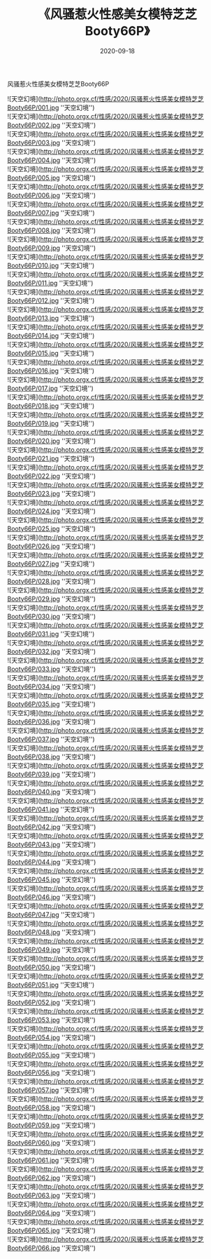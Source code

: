 ﻿---
layout: post
title: 《风骚惹火性感美女模特芝芝Booty66P》
date: 2020-09-18
img: http://photo.orgx.cf/性感/2020/风骚惹火性感美女模特芝芝Booty66P/000.jpg
tags: [美女,性感,泳衣]
---

风骚惹火性感美女模特芝芝Booty66P



![天空幻境](http://photo.orgx.cf/性感/2020/风骚惹火性感美女模特芝芝Booty66P/001.jpg ''天空幻境'')<br>
![天空幻境](http://photo.orgx.cf/性感/2020/风骚惹火性感美女模特芝芝Booty66P/002.jpg ''天空幻境'')<br>
![天空幻境](http://photo.orgx.cf/性感/2020/风骚惹火性感美女模特芝芝Booty66P/003.jpg ''天空幻境'')<br>
![天空幻境](http://photo.orgx.cf/性感/2020/风骚惹火性感美女模特芝芝Booty66P/004.jpg ''天空幻境'')<br>
![天空幻境](http://photo.orgx.cf/性感/2020/风骚惹火性感美女模特芝芝Booty66P/005.jpg ''天空幻境'')<br>
![天空幻境](http://photo.orgx.cf/性感/2020/风骚惹火性感美女模特芝芝Booty66P/006.jpg ''天空幻境'')<br>
![天空幻境](http://photo.orgx.cf/性感/2020/风骚惹火性感美女模特芝芝Booty66P/007.jpg ''天空幻境'')<br>
![天空幻境](http://photo.orgx.cf/性感/2020/风骚惹火性感美女模特芝芝Booty66P/008.jpg ''天空幻境'')<br>
![天空幻境](http://photo.orgx.cf/性感/2020/风骚惹火性感美女模特芝芝Booty66P/009.jpg ''天空幻境'')<br>
![天空幻境](http://photo.orgx.cf/性感/2020/风骚惹火性感美女模特芝芝Booty66P/010.jpg ''天空幻境'')<br>
![天空幻境](http://photo.orgx.cf/性感/2020/风骚惹火性感美女模特芝芝Booty66P/011.jpg ''天空幻境'')<br>
![天空幻境](http://photo.orgx.cf/性感/2020/风骚惹火性感美女模特芝芝Booty66P/012.jpg ''天空幻境'')<br>
![天空幻境](http://photo.orgx.cf/性感/2020/风骚惹火性感美女模特芝芝Booty66P/013.jpg ''天空幻境'')<br>
![天空幻境](http://photo.orgx.cf/性感/2020/风骚惹火性感美女模特芝芝Booty66P/014.jpg ''天空幻境'')<br>
![天空幻境](http://photo.orgx.cf/性感/2020/风骚惹火性感美女模特芝芝Booty66P/015.jpg ''天空幻境'')<br>
![天空幻境](http://photo.orgx.cf/性感/2020/风骚惹火性感美女模特芝芝Booty66P/016.jpg ''天空幻境'')<br>
![天空幻境](http://photo.orgx.cf/性感/2020/风骚惹火性感美女模特芝芝Booty66P/017.jpg ''天空幻境'')<br>
![天空幻境](http://photo.orgx.cf/性感/2020/风骚惹火性感美女模特芝芝Booty66P/018.jpg ''天空幻境'')<br>
![天空幻境](http://photo.orgx.cf/性感/2020/风骚惹火性感美女模特芝芝Booty66P/019.jpg ''天空幻境'')<br>
![天空幻境](http://photo.orgx.cf/性感/2020/风骚惹火性感美女模特芝芝Booty66P/020.jpg ''天空幻境'')<br>
![天空幻境](http://photo.orgx.cf/性感/2020/风骚惹火性感美女模特芝芝Booty66P/021.jpg ''天空幻境'')<br>
![天空幻境](http://photo.orgx.cf/性感/2020/风骚惹火性感美女模特芝芝Booty66P/022.jpg ''天空幻境'')<br>
![天空幻境](http://photo.orgx.cf/性感/2020/风骚惹火性感美女模特芝芝Booty66P/023.jpg ''天空幻境'')<br>
![天空幻境](http://photo.orgx.cf/性感/2020/风骚惹火性感美女模特芝芝Booty66P/024.jpg ''天空幻境'')<br>
![天空幻境](http://photo.orgx.cf/性感/2020/风骚惹火性感美女模特芝芝Booty66P/025.jpg ''天空幻境'')<br>
![天空幻境](http://photo.orgx.cf/性感/2020/风骚惹火性感美女模特芝芝Booty66P/026.jpg ''天空幻境'')<br>
![天空幻境](http://photo.orgx.cf/性感/2020/风骚惹火性感美女模特芝芝Booty66P/027.jpg ''天空幻境'')<br>
![天空幻境](http://photo.orgx.cf/性感/2020/风骚惹火性感美女模特芝芝Booty66P/028.jpg ''天空幻境'')<br>
![天空幻境](http://photo.orgx.cf/性感/2020/风骚惹火性感美女模特芝芝Booty66P/029.jpg ''天空幻境'')<br>
![天空幻境](http://photo.orgx.cf/性感/2020/风骚惹火性感美女模特芝芝Booty66P/030.jpg ''天空幻境'')<br>
![天空幻境](http://photo.orgx.cf/性感/2020/风骚惹火性感美女模特芝芝Booty66P/031.jpg ''天空幻境'')<br>
![天空幻境](http://photo.orgx.cf/性感/2020/风骚惹火性感美女模特芝芝Booty66P/032.jpg ''天空幻境'')<br>
![天空幻境](http://photo.orgx.cf/性感/2020/风骚惹火性感美女模特芝芝Booty66P/033.jpg ''天空幻境'')<br>
![天空幻境](http://photo.orgx.cf/性感/2020/风骚惹火性感美女模特芝芝Booty66P/034.jpg ''天空幻境'')<br>
![天空幻境](http://photo.orgx.cf/性感/2020/风骚惹火性感美女模特芝芝Booty66P/035.jpg ''天空幻境'')<br>
![天空幻境](http://photo.orgx.cf/性感/2020/风骚惹火性感美女模特芝芝Booty66P/036.jpg ''天空幻境'')<br>
![天空幻境](http://photo.orgx.cf/性感/2020/风骚惹火性感美女模特芝芝Booty66P/037.jpg ''天空幻境'')<br>
![天空幻境](http://photo.orgx.cf/性感/2020/风骚惹火性感美女模特芝芝Booty66P/038.jpg ''天空幻境'')<br>
![天空幻境](http://photo.orgx.cf/性感/2020/风骚惹火性感美女模特芝芝Booty66P/039.jpg ''天空幻境'')<br>
![天空幻境](http://photo.orgx.cf/性感/2020/风骚惹火性感美女模特芝芝Booty66P/040.jpg ''天空幻境'')<br>
![天空幻境](http://photo.orgx.cf/性感/2020/风骚惹火性感美女模特芝芝Booty66P/041.jpg ''天空幻境'')<br>
![天空幻境](http://photo.orgx.cf/性感/2020/风骚惹火性感美女模特芝芝Booty66P/042.jpg ''天空幻境'')<br>
![天空幻境](http://photo.orgx.cf/性感/2020/风骚惹火性感美女模特芝芝Booty66P/043.jpg ''天空幻境'')<br>
![天空幻境](http://photo.orgx.cf/性感/2020/风骚惹火性感美女模特芝芝Booty66P/044.jpg ''天空幻境'')<br>
![天空幻境](http://photo.orgx.cf/性感/2020/风骚惹火性感美女模特芝芝Booty66P/045.jpg ''天空幻境'')<br>
![天空幻境](http://photo.orgx.cf/性感/2020/风骚惹火性感美女模特芝芝Booty66P/046.jpg ''天空幻境'')<br>
![天空幻境](http://photo.orgx.cf/性感/2020/风骚惹火性感美女模特芝芝Booty66P/047.jpg ''天空幻境'')<br>
![天空幻境](http://photo.orgx.cf/性感/2020/风骚惹火性感美女模特芝芝Booty66P/048.jpg ''天空幻境'')<br>
![天空幻境](http://photo.orgx.cf/性感/2020/风骚惹火性感美女模特芝芝Booty66P/049.jpg ''天空幻境'')<br>
![天空幻境](http://photo.orgx.cf/性感/2020/风骚惹火性感美女模特芝芝Booty66P/050.jpg ''天空幻境'')<br>
![天空幻境](http://photo.orgx.cf/性感/2020/风骚惹火性感美女模特芝芝Booty66P/051.jpg ''天空幻境'')<br>
![天空幻境](http://photo.orgx.cf/性感/2020/风骚惹火性感美女模特芝芝Booty66P/052.jpg ''天空幻境'')<br>
![天空幻境](http://photo.orgx.cf/性感/2020/风骚惹火性感美女模特芝芝Booty66P/053.jpg ''天空幻境'')<br>
![天空幻境](http://photo.orgx.cf/性感/2020/风骚惹火性感美女模特芝芝Booty66P/054.jpg ''天空幻境'')<br>
![天空幻境](http://photo.orgx.cf/性感/2020/风骚惹火性感美女模特芝芝Booty66P/055.jpg ''天空幻境'')<br>
![天空幻境](http://photo.orgx.cf/性感/2020/风骚惹火性感美女模特芝芝Booty66P/056.jpg ''天空幻境'')<br>
![天空幻境](http://photo.orgx.cf/性感/2020/风骚惹火性感美女模特芝芝Booty66P/057.jpg ''天空幻境'')<br>
![天空幻境](http://photo.orgx.cf/性感/2020/风骚惹火性感美女模特芝芝Booty66P/058.jpg ''天空幻境'')<br>
![天空幻境](http://photo.orgx.cf/性感/2020/风骚惹火性感美女模特芝芝Booty66P/059.jpg ''天空幻境'')<br>
![天空幻境](http://photo.orgx.cf/性感/2020/风骚惹火性感美女模特芝芝Booty66P/060.jpg ''天空幻境'')<br>
![天空幻境](http://photo.orgx.cf/性感/2020/风骚惹火性感美女模特芝芝Booty66P/061.jpg ''天空幻境'')<br>
![天空幻境](http://photo.orgx.cf/性感/2020/风骚惹火性感美女模特芝芝Booty66P/062.jpg ''天空幻境'')<br>
![天空幻境](http://photo.orgx.cf/性感/2020/风骚惹火性感美女模特芝芝Booty66P/063.jpg ''天空幻境'')<br>
![天空幻境](http://photo.orgx.cf/性感/2020/风骚惹火性感美女模特芝芝Booty66P/064.jpg ''天空幻境'')<br>
![天空幻境](http://photo.orgx.cf/性感/2020/风骚惹火性感美女模特芝芝Booty66P/065.jpg ''天空幻境'')<br>
![天空幻境](http://photo.orgx.cf/性感/2020/风骚惹火性感美女模特芝芝Booty66P/066.jpg ''天空幻境'')<br>